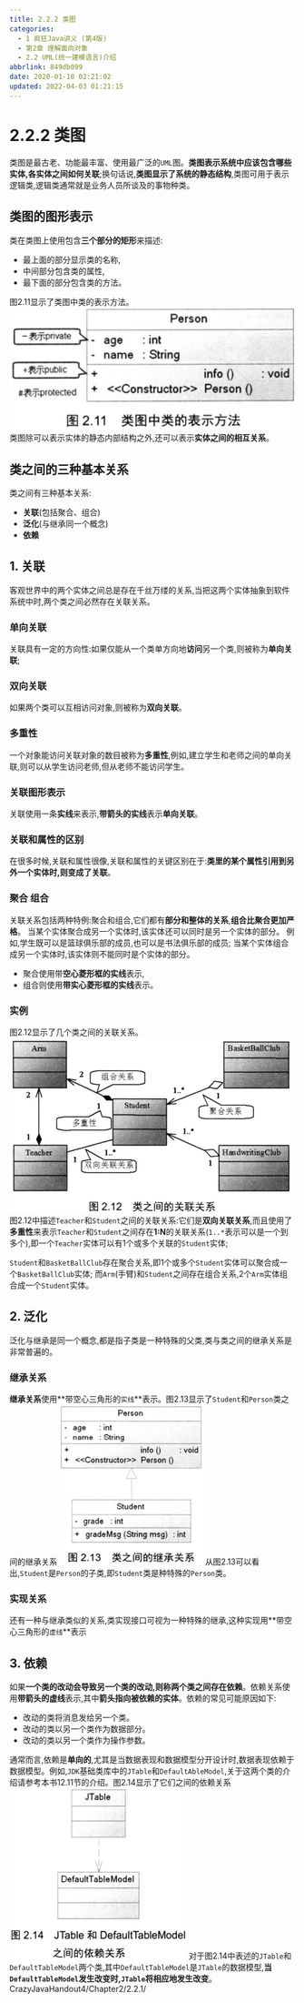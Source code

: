 ```yaml
---
title: 2.2.2 类图
categories: 
  - 1 疯狂Java讲义 (第4版)
  - 第2章 理解面向对象
  - 2.2 UML(统一建模语言)介绍
abbrlink: 849db099
date: 2020-01-18 02:21:02
updated: 2022-04-03 01:21:15
---
```

# 2.2.2 类图
类图是最古老、功能最丰富、使用最广泛的`UML`图。**类图表示系统中应该包含哪些实体,各实体之间如何关联**;换句话说,**类图显示了系统的静态结构**,类图可用于表示逻辑类,逻辑类通常就是业务人员所谈及的事物种类。
## 类图的图形表示
类在类图上使用包含**三个部分的矩形**来描述:
- 最上面的部分显示类的名称,
- 中间部分包含类的属性,
- 最下面的部分包含类的方法。

图2.11显示了类图中类的表示方法。
![这里有一张图片](https://raw.githubusercontent.com/lanlan2017/images/master/CrazyJavaHandout4/Chapter2/2.2.1/2.png)
类图除可以表示实体的静态内部结构之外,还可以表示**实体之间的相互关系**。
## 类之间的三种基本关系
类之间有三种基本关系:
- **关联**(包括聚合、组合)
- **泛化**(与继承同一个概念)
- **依赖**

## 1. 关联
客观世界中的两个实体之间总是存在千丝万缕的关系,当把这两个实体抽象到软件系统中时,两个类之间必然存在关联关系。
### 单向关联
关联具有一定的方向性:如果仅能从一个类单方向地**访问**另一个类,则被称为**单向关联**;
### 双向关联
如果两个类可以互相访问对象,则被称为**双向关联**。
### 多重性
一个对象能访问关联对象的数目被称为**多重性**,例如,建立学生和老师之间的单向关联,则可以从学生访问老师,但从老师不能访问学生。
### 关联图形表示
关联使用一条**实线**来表示,**带箭头的实线**表示**单向关联**。

### 关联和属性的区别
在很多时候,关联和属性很像,关联和属性的关键区别在于:**类里的某个属性引用到另外一个实体时,则变成了关联**。
### 聚合 组合
关联关系包括两种特例:聚合和组合,它们都有**部分和整体的关系**,**组合比聚合更加严格**。
当某个实体聚合成另一个实体时,该实体还可以同时是另一个实体的部分。
例如,学生既可以是篮球俱乐部的成员,也可以是书法俱乐部的成员;
当某个实体组合成另一个实体时,该实体则不能同时是个实体的部分。

- 聚合使用带**空心菱形框的实线**表示,
- 组合则使用**带实心菱形框的实线**表示。

### 实例
图2.12显示了几个类之间的关联关系。
![这里有一张图片](https://raw.githubusercontent.com/lanlan2017/images/master/CrazyJavaHandout4/Chapter2/2.2.1/3.png)
图2.12中描述`Teacher`和`Student`之间的关联关系:它们是**双向关联关系**,而且使用了**多重性**来表示`Teacher`和`Student`之间存在**1:N**的关联关系(`1..*`表示可以是一个到多个),即一个`Teacher`实体可以有1个或多个关联的`Student`实体;

`Student`和`BasketBallClub`存在聚合关系,即1个或多个`Student`实体可以聚合成一个`BasketBallClub`实体;
而`Arm`(手臂)和`Student`之间存在组合关系,2个`Arm`实体组合成一个`Student`实体。
## 2. 泛化
泛化与继承是同一个概念,都是指子类是一种特殊的父类,类与类之间的继承关系是非常普遍的。
### 继承关系
**继承关系**使用**带空心三角形的`实线`**表示。图2.13显示了`Student`和`Person`类之间的继承关系
![这里有一张图片](https://raw.githubusercontent.com/lanlan2017/images/master/CrazyJavaHandout4/Chapter2/2.2.1/4.png)
从图2.13可以看出,`Student`是`Person`的子类,即`Student`类是种特殊的`Person`类。
### 实现关系
还有一种与继承类似的关系,类实现接口可视为一种特殊的继承,这种实现用**带空心三角形的`虚线`**表示
## 3. 依赖
如果**一个类的改动会导致另一个类的改动,则称两个类之间存在依赖**。依赖关系使用**带箭头的虚线**表示,其中**箭头指向被依赖的实体**。依赖的常见可能原因如下:
- 改动的类将消息发给另一个类。
- 改动的类以另一个类作为数据部分。
- 改动的类以另一个类作为操作参数。

通常而言,依赖是**单向的**,尤其是当数据表现和数据模型分开设计时,数据表现依赖于数据模型。例如,`JDK`基础类库中的`JTable`和`DefaultAbleModel`,关于这两个类的介绍请参考本书12.11节的介绍。图2.14显示了它们之间的依赖关系
![这里有一张图片](https://raw.githubusercontent.com/lanlan2017/images/master/CrazyJavaHandout4/Chapter2/2.2.1/5.png)
对于图2.14中表述的`JTable`和`DefaultTableModel`两个类,其中`DefaultTableModel`是`JTable`的数据模型,**当`DefaultTableModel`发生改变时,`JTable`将相应地发生改变**。
CrazyJavaHandout4/Chapter2/2.2.1/
